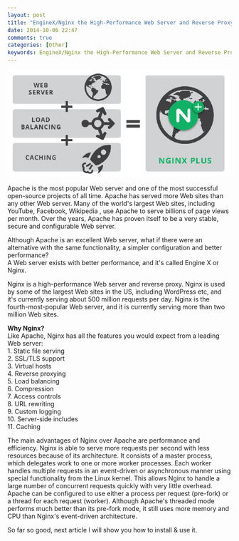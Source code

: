 ```yaml
---
layout: post
title: "EngineX/Nginx the High-Performance Web Server and Reverse Proxy"
date: 2014-10-06 22:47
comments: true
categories: [Other]
keywords: EngineX/Nginx the High-Performance Web Server and Reverse Proxy, Nginx, EngineX, Engine X
---
```


<p>
  <img src="/images/nginx-plus.png" width="500" alt="Nginx plus" />
</p>

<p>
  Apache is the most popular Web server and one of the most successful open-source projects of all time. Apache has served more Web sites than any other Web server. Many of the world's largest Web sites, including YouTube, Facebook, Wikipedia , use Apache to serve billions of page views per month. Over the years, Apache has proven itself to be a very stable, secure and configurable Web server.
</p>

<p>
  Although Apache is an excellent Web server, what if there were an alternative with the same functionality, a simpler configuration and better performance?<br/>
  A Web server exists with better performance, and it's called Engine X or Nginx.
</p>

<p>
  Nginx is a high-performance Web server and reverse proxy. Nginx is used by some of the largest Web sites in the US, including WordPress etc, and it's currently serving about 500 million requests per day. Nginx is the fourth-most-popular Web server, and it is currently serving more than two million Web sites. 
</p>

<p>
  <strong>Why Nginx?</strong><br/>
  Like Apache, Nginx has all the features you would expect from a leading Web server:<br/>
  1. Static file serving<br/>
  2. SSL/TLS support<br/>
  3. Virtual hosts<br/>
  4. Reverse proxying<br/>
  5. Load balancing<br/>
  6. Compression<br/>
  7. Access controls<br/>
  8. URL rewriting<br/>
  9. Custom logging<br/>
  10. Server-side includes<br/>
  11. Caching
</p>

<p>
   The main advantages of Nginx over Apache are performance and efficiency. Nginx is able to serve more requests per second with less resources because of its architecture. It consists of a master process, which delegates work to one or more worker processes. Each worker handles multiple requests in an event-driven or asynchronous manner using special functionality from the Linux kernel. This allows Nginx to handle a large number of concurrent requests quickly with very little overhead. Apache can be configured to use either a process per request (pre-fork) or a thread for each request (worker). Although Apache's threaded mode performs much better than its pre-fork mode, it still uses more memory and CPU than Nginx's event-driven architecture.
</p>

<p>
  So far so good, next article I will show you how to install & use it.
</p>